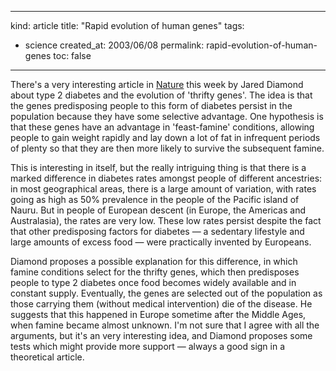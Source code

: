 -----
kind: article
title: "Rapid evolution of human genes"
tags:
- science
created_at: 2003/06/08
permalink: rapid-evolution-of-human-genes
toc: false
-----

<p>There's a very interesting article in <a href="http://www.nature.com/cgi-taf/DynaPage.taf?file=/nature/journal/v423/n6940/full/423599a_fs.html" title="No subscription necessary">Nature</a> this week by Jared Diamond about type 2 diabetes and the evolution of 'thrifty genes'. The idea is that the genes predisposing people to this form of diabetes persist in the population because they have some selective advantage. One hypothesis is that these genes have an advantage in 'feast-famine' conditions, allowing people to gain weight rapidly and lay down a lot of fat in infrequent periods of plenty so that they are then more likely to survive the subsequent famine.</p>

<p>This is interesting in itself, but the really intriguing thing is that there is a marked difference in diabetes rates amongst people of different ancestries: in most geographical areas, there is a large amount of variation, with rates going as high as 50% prevalence in the people of the Pacific island of Nauru. But in people of European descent (in Europe, the Americas and Australasia), the rates are very low. These low rates persist despite the fact that other predisposing factors for diabetes &mdash; a sedentary lifestyle and large amounts of excess food &mdash; were practically invented by Europeans.</p>

<p>Diamond proposes a possible explanation for this difference, in which famine conditions select for the thrifty genes, which then predisposes people to type 2 diabetes once food becomes widely available and in constant supply. Eventually, the genes are selected out of the population as those carrying them (without medical intervention) die of the disease. He suggests that this happened in Europe sometime after the Middle Ages, when famine became almost unknown. I'm not sure that I agree with all the arguments, but it's an very interesting idea, and Diamond proposes some tests which might provide more support &mdash; always a good sign in a theoretical article.</p>
